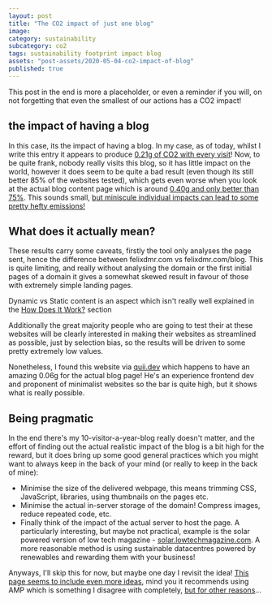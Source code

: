 ```yaml
---
layout: post
title: "The CO2 impact of just one blog"
image:
category: sustainability
subcategory: co2
tags: sustainability footprint impact blog
assets: "post-assets/2020-05-04-co2-impact-of-blog"
published: true
---
```


This post in the end is more a placeholder, or even a reminder if you will, on not forgetting that even the smallest of our actions has a CO2 impact!

## the impact of having a blog

In this case, its the impact of having a blog. In my case, as of today, whilst I write this entry it appears to produce [0.21g of CO2 with every visit](https://www.websitecarbon.com/website/felixdmr-com/)! Now, to be quite frank, nobody really visits this blog, so it has little impact on the world, however it does seem to be quite a bad result (even though its still better 85% of the websites tested), which gets even worse when you look at the actual blog content page which is around [0.40g and only better than 75%](https://www.websitecarbon.com/website/felixdmr-com-blog/). This sounds small, [but miniscule individual impacts can lead to some pretty hefty emissions!](https://www.theguardian.com/environment/2015/sep/25/server-data-centre-emissions-air-travel-web-google-facebook-greenhouse-gas)

## What does it actually mean?

These results carry some caveats, firstly the tool only analyses the page sent, hence the difference between felixdmr.com vs felixdmr.com/blog. This is quite limiting, and really without analysing the domain or the first initial pages of a domain it gives a somewhat skewed result in favour of those with extremely simple landing pages.

Dynamic vs Static content is an aspect which isn't really well explained in the [How Does It Work?](https://www.websitecarbon.com/how-does-it-work/) section

Additionally the great majority people who are going to test their at these websites will be clearly interested in making their websites as streamlined as possible, just by selection bias, so the results will be driven to some pretty extremely low values.

Nonetheless, I found this website via [quii.dev](https://quii.dev/The_carbon_footprint_of_your_website) which happens to have an amazing 0.06g for the actual blog page! He's an experience frontend dev and proponent of minimalist websites so the bar is quite high, but it shows what is really possible.

## Being pragmatic
In the end there's my 10-visitor-a-year-blog really doesn't matter, and the effort of finding out the actual realistic impact of the blog is a bit high for the reward, but it does bring up some good general practices which you might want to always keep in the back of your mind (or really to keep in the back of mine):

- Minimise the size of the delivered webpage, this means trimming CSS, JavaScript, libraries, using thumbnails on the pages etc.
- Minimise the actual in-server storage of the domain! Compress images, reduce repeated code, etc.
- Finally think of the impact of the actual server to host the page. A particularly interesting, but maybe not practical, example is the solar powered version of low tech magazine -  [solar.lowtechmagazine.com](https://solar.lowtechmagazine.com/2018/09/how-to-build-a-lowtech-website.html). A more reasonable method is using sustainable datacentres powered by renewables and rewarding them with your business!

Anyways, I'll skip this for now, but maybe one day I revisit the idea! [This page seems to include even more ideas](https://www.wholegraindigital.com/blog/website-energy-efficiency/), mind you it recommends using AMP which is something I disagree with completely, [but for other reasons](https://www.amputatorbot.com/)...
